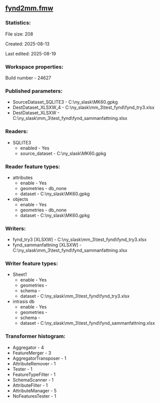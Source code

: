 ﻿## [fynd2mm.fmw](https://github.com/kicki58/kix_working_dir/blob/master/fynd2mm.fmw)

### Statistics:
File size: 208

Created: 2025-08-13

Last edited: 2025-08-19


### Workspace properties:
Build number    - 24627

### Published parameters:
*  SourceDataset_SQLITE3    -   C:\ny_slask\MK60.gpkg
*  DestDataset_XLSXW_4    -   C:\ny_slask\mm_3\test_fynd\fynd_try3.xlsx
*  DestDataset_XLSXW    -   C:\ny_slask\mm_3\test_fynd\fynd_sammanfattning.xlsx

### Readers:
*  SQLITE3
    * enabled    -  Yes
    * source_dataset    -   C:\ny_slask\MK60.gpkg

### Reader feature types:
*  attributes
    * enable - Yes
    * geometries - db_none
    * dataset - C:\ny_slask\MK60.gpkg
*  objects
    * enable - Yes
    * geometries - db_none
    * dataset - C:\ny_slask\MK60.gpkg


### Writers:
*  fynd_try3 [XLSXW]    -   C:\ny_slask\mm_3\test_fynd\fynd_try3.xlsx
*  fynd_sammanfattning [XLSXW]    -   C:\ny_slask\mm_3\test_fynd\fynd_sammanfattning.xlsx

### Writer feature types:
*  Sheet1
    * enable - Yes
    * geometries - 
    * schema - 
    * dataset - C:\ny_slask\mm_3\test_fynd\fynd_try3.xlsx
*  intrasis db
    * enable - Yes
    * geometries - 
    * schema - 
    * dataset - C:\ny_slask\mm_3\test_fynd\fynd_sammanfattning.xlsx

### Transformer histogram:
*  Aggregator    -   4
*  FeatureMerger    -   3
*  AggregatorTransposer    -   1
*  AttributeRemover    -   1
*  Tester    -   1
*  FeatureTypeFilter    -   1
*  SchemaScanner    -   1
*  AttributeFilter    -   1
*  AttributeManager    -   5
*  NoFeaturesTester    -   1

